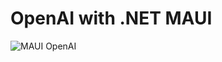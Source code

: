 # OpenAI with .NET MAUI

![MAUI OpenAI](https://github.com/erdalkama/MauiOpenAI/assets/34250103/62a9cc70-809c-4b51-9aa4-89442542b5ee)
